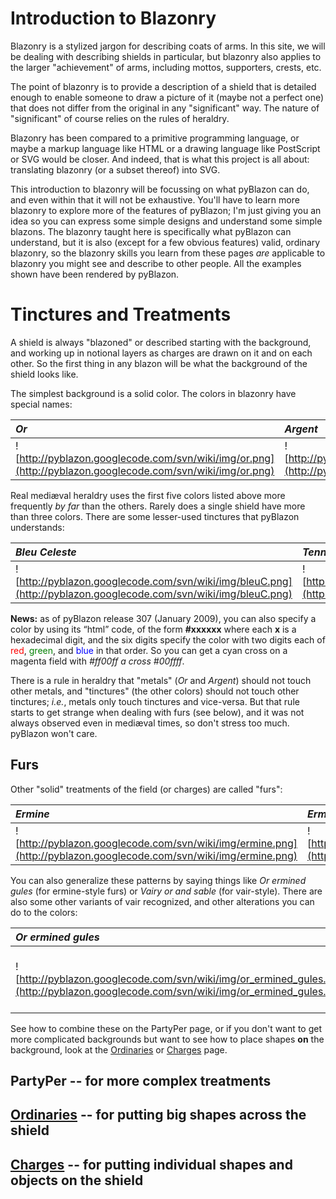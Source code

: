 # Introduction to Blazonry #

Blazonry is a stylized jargon for describing coats of arms.  In this site,
we will be dealing with describing shields in particular, but blazonry also
applies to the larger "achievement" of arms, including mottos, supporters,
crests, etc.

The point of blazonry is to provide a description of a shield that is
detailed enough to enable someone to draw a picture of it (maybe not a
perfect one) that does not differ from the original in any "significant"
way.  The nature of "significant" of course relies on the rules of
heraldry.

Blazonry has been compared to a primitive programming language, or maybe a
markup language like HTML or a drawing language like PostScript or SVG
would be closer.  And indeed, that is what this project is all about:
translating blazonry (or a subset thereof) into SVG.

This introduction to blazonry will be focussing on what pyBlazon can do,
and even within that it will not be exhaustive.  You'll have to learn more
blazonry to explore more of the features of pyBlazon; I'm just giving you
an idea so you can express some simple designs and understand some simple
blazons.  The blazonry taught here is specifically what pyBlazon can
understand, but it is also (except for a few obvious features) valid,
ordinary blazonry, so the blazonry skills you learn from these pages _are_
applicable to blazonry you might see and describe to other people. All the
examples shown have been rendered by pyBlazon.

# Tinctures and Treatments #

A shield is always "blazoned" or described starting with the background,
and working up in notional layers as charges are drawn on it and on each
other.  So the first thing in any blazon will be what the background of the
shield looks like.

The simplest background is a solid color.  The colors in blazonry have
special names:

| _Or_ | _Argent_ | _Sable_ | _Gules_ | _Azure_ | _Vert_ | _Purpure_ |
|:-----|:---------|:--------|:--------|:--------|:-------|:----------|
| ![http://pyblazon.googlecode.com/svn/wiki/img/or.png](http://pyblazon.googlecode.com/svn/wiki/img/or.png) | ![http://pyblazon.googlecode.com/svn/wiki/img/argent.png](http://pyblazon.googlecode.com/svn/wiki/img/argent.png) | ![http://pyblazon.googlecode.com/svn/wiki/img/sable.png](http://pyblazon.googlecode.com/svn/wiki/img/sable.png) | ![http://pyblazon.googlecode.com/svn/wiki/img/gules.png](http://pyblazon.googlecode.com/svn/wiki/img/gules.png) | ![http://pyblazon.googlecode.com/svn/wiki/img/azure.png](http://pyblazon.googlecode.com/svn/wiki/img/azure.png) | ![http://pyblazon.googlecode.com/svn/wiki/img/vert.png](http://pyblazon.googlecode.com/svn/wiki/img/vert.png) | ![http://pyblazon.googlecode.com/svn/wiki/img/purpure.png](http://pyblazon.googlecode.com/svn/wiki/img/purpure.png) |

Real mediæval heraldry uses the first five colors listed above more
frequently _by far_ than the others.  Rarely does a single shield have more
than three colors.  There are some lesser-used tinctures that pyBlazon
understands:

| _Bleu Celeste_ | _Tenne_ | _Sanguine_ | _Murrey_ | _Rose_ | _Copper_ |
|:---------------|:--------|:-----------|:---------|:-------|:---------|
| ![http://pyblazon.googlecode.com/svn/wiki/img/bleuC.png](http://pyblazon.googlecode.com/svn/wiki/img/bleuC.png) | ![http://pyblazon.googlecode.com/svn/wiki/img/tenne.png](http://pyblazon.googlecode.com/svn/wiki/img/tenne.png) | ![http://pyblazon.googlecode.com/svn/wiki/img/sanguine.png](http://pyblazon.googlecode.com/svn/wiki/img/sanguine.png) | ![http://pyblazon.googlecode.com/svn/wiki/img/murrey.png](http://pyblazon.googlecode.com/svn/wiki/img/murrey.png) | ![http://pyblazon.googlecode.com/svn/wiki/img/rose.png](http://pyblazon.googlecode.com/svn/wiki/img/rose.png) | ![http://pyblazon.googlecode.com/svn/wiki/img/copper.png](http://pyblazon.googlecode.com/svn/wiki/img/copper.png) |

**News:** as of pyBlazon release 307 (January 2009), you can also specify a color by using its “html” code, of the form **#xxxxxx** where each **x** is a hexadecimal digit, and the six digits specify the color with two digits each of <font color='red'>red</font>, <font color='green'>green</font>, and <font color='blue'>blue</font> in that order.  So you can get a cyan cross on a magenta field with _#ff00ff a cross #00ffff_.

There is a rule in heraldry that "metals" (_Or_ and _Argent_) should not
touch other metals, and "tinctures" (the other colors) should not touch
other tinctures; _i.e._, metals only touch tinctures and vice-versa.  But
that rule starts to get strange when dealing with furs (see below), and it
was not always observed even in mediæval times, so don't stress too much.
pyBlazon won't care.

## Furs ##

Other "solid" treatments of the field (or charges) are called "furs":

| _Ermine_ | _Ermines_ | _Erminois_ | _Pean_ | _Vair_ |
|:---------|:----------|:-----------|:-------|:-------|
| ![http://pyblazon.googlecode.com/svn/wiki/img/ermine.png](http://pyblazon.googlecode.com/svn/wiki/img/ermine.png) | ![http://pyblazon.googlecode.com/svn/wiki/img/ermines.png](http://pyblazon.googlecode.com/svn/wiki/img/ermines.png) | ![http://pyblazon.googlecode.com/svn/wiki/img/erminois.png](http://pyblazon.googlecode.com/svn/wiki/img/erminois.png) | ![http://pyblazon.googlecode.com/svn/wiki/img/pean.png](http://pyblazon.googlecode.com/svn/wiki/img/pean.png) | ![http://pyblazon.googlecode.com/svn/wiki/img/vair.png](http://pyblazon.googlecode.com/svn/wiki/img/vair.png) |

You can also generalize these patterns by saying things like _Or ermined
gules_ (for ermine-style furs) or _Vairy or and sable_ (for vair-style).
There are also some other variants of vair recognized, and other
alterations you can do to the colors:

| _Or ermined gules_ | _Vairy or and sable_ | _Counter-vair_ | _Vair in pale_ | _Or fretty gules_ | _Or masoned gules_ |
|:-------------------|:---------------------|:---------------|:---------------|:------------------|:-------------------|
| ![http://pyblazon.googlecode.com/svn/wiki/img/or_ermined_gules.png](http://pyblazon.googlecode.com/svn/wiki/img/or_ermined_gules.png) | ![http://pyblazon.googlecode.com/svn/wiki/img/vairy_or_and_sable.png](http://pyblazon.googlecode.com/svn/wiki/img/vairy_or_and_sable.png) | ![http://pyblazon.googlecode.com/svn/wiki/img/counter-vair.png](http://pyblazon.googlecode.com/svn/wiki/img/counter-vair.png) | ![http://pyblazon.googlecode.com/svn/wiki/img/vair_in_pale.png](http://pyblazon.googlecode.com/svn/wiki/img/vair_in_pale.png) | ![http://pyblazon.googlecode.com/svn/wiki/img/or_fretty_gules.png](http://pyblazon.googlecode.com/svn/wiki/img/or_fretty_gules.png) | ![http://pyblazon.googlecode.com/svn/wiki/img/or_masoned_gules.png](http://pyblazon.googlecode.com/svn/wiki/img/or_masoned_gules.png) |

See how to combine these on the PartyPer page, or if you don't want to get
more complicated backgrounds but want to see how to place shapes **on** the
background, look at the [Ordinaries](Ordinaries.md) or [Charges](Charges.md) page.

## PartyPer -- for more complex treatments ##
## [Ordinaries](Ordinaries.md) -- for putting big shapes across the shield ##
## [Charges](Charges.md) -- for putting individual shapes and objects on the shield ##